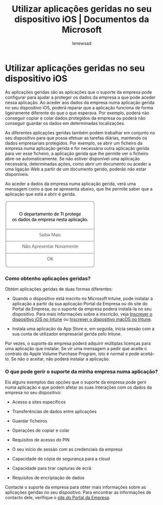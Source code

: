 ﻿---
title: Utilizar aplicações geridas no seu dispositivo iOS | Documentos da Microsoft
description: ''
keywords: ''
author: lenewsad
ms.author: lanewsad
manager: dougeby
ms.date: 07/14/2017
ms.topic: article
ms.prod: ''
ms.service: microsoft-intune
ms.technology: ''
ms.assetid: 3232c5c1-cb9f-45ca-806f-7e74eeb3533e
searchScope:
- User help
ROBOTS: ''
ms.reviewer: maxles
ms.suite: ems
ms.custom: intune-enduser
ms.openlocfilehash: 506b2e50333be9f284b7709fc2a57693330ff7a4
ms.sourcegitcommit: 5eba4bad151be32346aedc7cbb0333d71934f8cf
ms.translationtype: HT
ms.contentlocale: pt-PT
ms.lasthandoff: 04/16/2018
---
# <a name="use-managed-apps-on-your-ios-device"></a>Utilizar aplicações geridas no seu dispositivo iOS

As aplicações geridas são as aplicações que o suporte da empresa pode configurar para ajudar a proteger os dados da empresa a que pode aceder nessa aplicação. Ao aceder aos dados da empresa numa aplicação gerida no seu dispositivo iOS, poderá reparar que a aplicação funciona de forma ligeiramente diferente do que o que esperava. Por exemplo, poderá não conseguir copiar e colar dados protegidos da empresa ou poderá não conseguir guardar os dados em determinadas localizações.

As diferentes aplicações geridas também podem trabalhar em conjunto no seu dispositivo para que possa efetuar as tarefas diárias, mantendo os dados empresariais protegidos. Por exemplo, se abrir um ficheiro da empresa numa aplicação gerida e for necessária outra aplicação gerida para ver esse ficheiro, a aplicação gerida que lhe permite ver o ficheiro abre-se automaticamente. Se não estiver disponível uma aplicação necessária, determinadas ações, como abrir um documento ou aceder a uma ligação Web a partir de um documento gerido, poderão não estar disponíveis.

Ao aceder a dados da empresa numa aplicação gerida, verá uma mensagem como a que se apresenta abaixo, que lhe permite saber que a aplicação que está a abrir é gerida.

![managed-apps-message-ios](./media/managed-apps-message.png)

### <a name="how-do-i-get-managed-apps"></a>Como obtenho aplicações geridas?
Obtém aplicações geridas de duas formas diferentes:

-   Quando o dispositivo está inscrito no Microsoft Intune, pode instalar a aplicação a partir da sua aplicação Portal da Empresa ou do site do Portal da Empresa, ou o suporte da empresa poderá instalá-la no seu dispositivo. Para mais informações sobre a inscrição, veja [Inscrever o dispositivo iOS no Intune](enroll-your-device-in-intune-ios.md) ou [Inscrever o dispositivo macOS no Intune](enroll-your-device-in-intune-macos.md).

-   Instala uma aplicação da App Store e, em seguida, inicia sessão com a sua conta de utilizador empresarial gerida pelo Intune.

Por vezes, o suporte da empresa poderá adquirir múltiplas licenças para uma aplicação que instalar. Se vir uma mensagem a pedir que aceite o contrato do Apple Volume Purchase Program, isto é normal e pode aceitá-lo. Se não o aceitar, não poderá instalar a aplicação.

### <a name="what-can-my-company-support-manage-in-an-app"></a>O que pode gerir o suporte da minha empresa numa aplicação?
Eis alguns exemplos das opções que o suporte da empresa pode gerir numa aplicação e que podem afetar as suas interações com os dados da empresa no seu dispositivo:

-   Acesso a sites específicos

-   Transferências de dados entre aplicações

-   Guardar ficheiros

-   Operações de copiar e colar

-   Requisitos de acesso do PIN

-   O seu início de sessão com as credenciais da empresa

-   Capacidade de cópia de segurança para a cloud

-   Capacidade para tirar capturas de ecrã

-   Requisitos de encriptação de dados

Contacte o suporte da empresa para obter mais informações sobre as aplicações geridas no seu dispositivo. Para encontrar as informações de contacto dele, verifique o [site do Portal da Empresa](https://portal.manage.microsoft.com#HelpDeskDialog).
